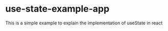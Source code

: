 # use-state-example-app
This is a simple example to explain the implementation of useState in react
